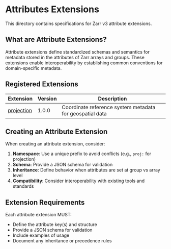 # Attributes Extensions

This directory contains specifications for Zarr v3 attribute extensions.

## What are Attribute Extensions?

Attribute extensions define standardized schemas and semantics for metadata stored in the attributes of Zarr arrays and groups. These extensions enable interoperability by establishing common conventions for domain-specific metadata.

## Registered Extensions

| Extension | Version | Description |
|-----------|---------|-------------|
| [projection](./projection/) | 1.0.0 | Coordinate reference system metadata for geospatial data |

## Creating an Attribute Extension

When creating an attribute extension, consider:

1. **Namespace**: Use a unique prefix to avoid conflicts (e.g., `proj:` for projection)
2. **Schema**: Provide a JSON schema for validation
3. **Inheritance**: Define behavior when attributes are set at group vs array level
4. **Compatibility**: Consider interoperability with existing tools and standards

## Extension Requirements

Each attribute extension MUST:
- Define the attribute key(s) and structure
- Provide a JSON schema for validation
- Include examples of usage
- Document any inheritance or precedence rules
